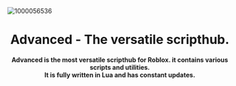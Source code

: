 ![1000056536](https://github.com/user-attachments/assets/fd03986b-a441-432c-ad57-1d136e783a27)

<h1 align="center">Advanced - The versatile scripthub.</h1>
<h4 align="center"><b>Advanced</b> is the most versatile scripthub for Roblox. it contains various scripts and utilities.
<br>
It is fully written in Lua and has constant updates.
</h4>
